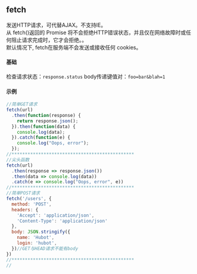 ## fetch
发送HTTP请求，可代替AJAX。不支持IE。  
从 fetch()返回的 Promise 将不会拒绝HTTP错误状态，并且仅在网络故障时或任何阻止请求完成时，它才会拒绝。。  
默认情况下, fetch在服务端不会发送或接收任何 cookies。  
#### 基础
检查请求状态：`response.status`
body传递键值对：`foo=bar&blah=1`
#### 示例
```javascript
//简单GET请求
fetch(url)
  .then(function(response) {
    return response.json();
  }).then(function(data) {
    console.log(data);
  }).catch(function(e) {
    console.log("Oops, error");
  });
//**********************************************
//尖头函数
fetch(url)
  .then(response => response.json())
  .then(data => console.log(data))
  .catch(e => console.log("Oops, error", e))
//**********************************************
//简单POST请求
fetch('/users', {
  method: 'POST',
  headers: {
    'Accept': 'application/json',
    'Content-Type': 'application/json'
  },
  body: JSON.stringify({
    name: 'Hubot',
    login: 'hubot',
  })//GET与HEAD请求不能有body
})
//**********************************************
//
```

